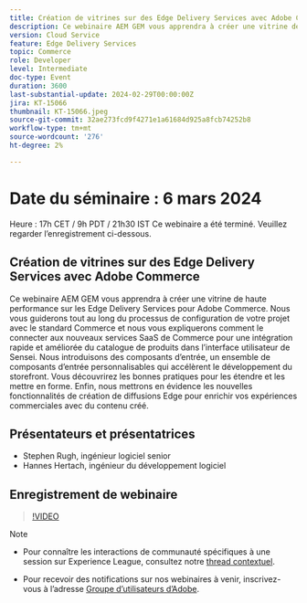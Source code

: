 ```yaml
---
title: Création de vitrines sur des Edge Delivery Services avec Adobe Commerce
description: Ce webinaire AEM GEM vous apprendra à créer une vitrine de haute performance sur les Edge Delivery Services pour Adobe Commerce. Nous vous guiderons tout au long du processus de configuration de votre projet avec le standard Commerce et nous vous expliquerons comment le connecter aux nouveaux services SaaS de Commerce pour une intégration rapide et améliorée du catalogue de produits dans l’interface utilisateur de Sensei. Nous introduisons des composants d’entrée, un ensemble de composants d’entrée personnalisables qui accélèrent le développement du storefront. Vous découvrirez les bonnes pratiques pour les étendre et les mettre en forme. Enfin, nous mettrons en évidence les nouvelles fonctionnalités de création de diffusions Edge pour enrichir vos expériences commerciales avec du contenu créé.
version: Cloud Service
feature: Edge Delivery Services
topic: Commerce
role: Developer
level: Intermediate
doc-type: Event
duration: 3600
last-substantial-update: 2024-02-29T00:00:00Z
jira: KT-15066
thumbnail: KT-15066.jpeg
source-git-commit: 32ae273fcd9f4271e1a61684d925a8fcb74252b8
workflow-type: tm+mt
source-wordcount: '276'
ht-degree: 2%

---
```


# Date du séminaire : 6 mars 2024

Heure : 17h CET / 9h PDT / 21h30 IST Ce webinaire a été terminé. Veuillez regarder l’enregistrement ci-dessous.

## Création de vitrines sur des Edge Delivery Services avec Adobe Commerce

Ce webinaire AEM GEM vous apprendra à créer une vitrine de haute performance sur les Edge Delivery Services pour Adobe Commerce. Nous vous guiderons tout au long du processus de configuration de votre projet avec le standard Commerce et nous vous expliquerons comment le connecter aux nouveaux services SaaS de Commerce pour une intégration rapide et améliorée du catalogue de produits dans l’interface utilisateur de Sensei. Nous introduisons des composants d’entrée, un ensemble de composants d’entrée personnalisables qui accélèrent le développement du storefront. Vous découvrirez les bonnes pratiques pour les étendre et les mettre en forme. Enfin, nous mettrons en évidence les nouvelles fonctionnalités de création de diffusions Edge pour enrichir vos expériences commerciales avec du contenu créé.

## Présentateurs et présentatrices

* Stephen Rugh, ingénieur logiciel senior
* Hannes Hertach, ingénieur du développement logiciel

## Enregistrement de webinaire

>[!VIDEO](https://video.tv.adobe.com/v/3427729)

>[!NOTE]
> 
>* Pour connaître les interactions de communauté spécifiques à une session sur Experience League, consultez notre [thread contextuel](https://adobe.ly/48m4dEm).
>
>* Pour recevoir des notifications sur nos webinaires à venir, inscrivez-vous à l’adresse [Groupe d’utilisateurs d’Adobe](https://aem-augs.adobe.com/).
